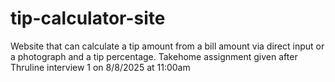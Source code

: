 # tip-calculator-site
Website that can calculate a tip amount from a bill amount via direct input or a photograph and a tip percentage.
Takehome assignment given after Thruline interview 1 on 8/8/2025 at 11:00am
